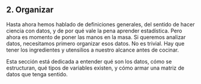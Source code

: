 ## 2. Organizar

Hasta ahora hemos hablado de definiciones generales, del sentido de hacer ciencia con datos, y de por qué vale la pena aprender estadística. Pero ahora es momento de poner las manos en la masa. Si queremos analizar datos, necesitamos primero organizar esos datos. No es trivial. Hay que tener los ingredientes y utensilios a nuestro alcance antes de cocinar.

Esta sección está dedicada a entender qué son los datos, cómo se estructuran, qué tipos de variables existen, y cómo armar una matriz de datos que tenga sentido.

